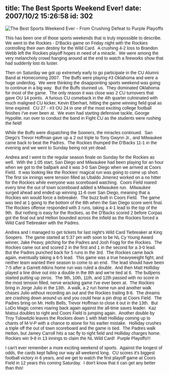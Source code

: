 title: The Best Sports Weekend Ever!
date: 2007/10/2 15:26:58
id: 302
---
![The Best Sports Weekend Ever - From Crushing Defeat to Purple Playoffs](/journal_images/BestSportsWeekendEver.png)

<font face="Arial">This has been one of those sports weekends that is truly impossible to describe.  We went to the Rockies - D'Backs game on Friday night with the Rockies controlling their own destiny for the Wild Card.  A crushing 4-2 loss to Brandon Webb left the Rockies playoff hopes in need of a miracle.  We were among the very melancholy crowd hanging around at the end to watch a fireworks show that had suddenly lost its luster.</font>

<font face="Arial">Then on Saturday we got up extremely early to go participate in the CU Alumni Band at Homecoming 2007.  The Buffs were playing #3 Oklahoma and were a huge underdog.  We were thinking the disappointing sports weekend was going to continue in a big way.  But the Buffs stunned us.  They dominated Oklahoma for most of the game.  The only reason it was close was 2 CU turnovers that gave OU 14 points.  A furious CU comeback in the 4th quarter culminated with much maligned CU kicker, Kevin Eberhart, hitting the game winning field goal as time expired.  CU 27 - #3 OU 24 in one of the most exciting college football finishes I've ever been at.  We even had starting defensive tackle, George Hypolite, run over to conduct the band in Fight CU as the students were rushing the field!</font>

<font face="Arial">While the Buffs were dispatching the Sooners, the miracles continued.  San Diego's Trevor Hoffman gave up a 2 out triple to Tony Gwynn Jr., and Milwaukee came back to beat the Padres.  The Rockies thumped the D'Backs 11-1 in the evening and we went to Sunday being not yet dead.</font>

<font face="Arial">Andrea and I went to the regular season finale on Sunday for the Rockies as well.  With the 1:05 start, San Diego and Milwaukee had been playing for an hour when we got to the ballpark and it was 3-0 San Diego when we arrived at Coors Field.  It was looking like the Rockies' magical run was going to come up short.  The first six innings were tension filled as Ubaldo Jimenez worked on a no hitter for the Rockies while everyone was scoreboard watching.  Coors Field roared every time the out of town scoreboard added a Milwaukee run.  Milwaukee surged ahead and ended up winning 11-6 over San Diego, meaning that a Rockies win would force a tiebreaker.  The buzz built in Coors Field.  The game was tied at 1 going to the bottom of the 8th when the San Diego score went final.  The Rockies offense responded with 3 runs, taking a 4-1 lead to the top of the 9th.  But nothing is easy for the Rockies, as the D'Backs scored 2 before Corpas got the final out and Helton bounded across the infield as the Rockies forced a Wild Card Tiebreaker with the Padres.</font>

<font face="Arial">Andrea and I managed to get tickets for last night's Wild Card Tiebreaker at King Soopers.  The game started at 5:37 pm with soon to be NL Cy Young Award winner, Jake Peavy, pitching for the Padres and Josh Fogg for the Rockies.  The Rockies came out and scored 2 in the first and 1 in the second for a 3-0 lead.  But the Padres punched back for 5 runs in the 3rd.  The Rockies came back again, eventually taking a 6-5 lead.  This game was a true heavyweight fight, and neither team wanted their season to come to an end.  The lead should have been 7-5 after a Garrett Atkins home run was ruled a double.  And then Matt Holliday played a line drive out into a double in the 8th and we're tied at 6.  The bullpens started putting up zeros.  The 9th, 10th, 11th, and 12th passed with no score in the most tension filled, nerve wracking game I've ever been at.  The Rockies bring in Jorge Julio in the 13th.  A walk, a 2 run home run and another walk chases Julio without recording an out and the Rockies trailing 8-6.  The dreams are crashing down around us and you could hear a pin drop at Coors Field.  The Padres bring on Mr. Hells Bells, Trevor Hoffman to close it out in the 13th.  But LoDo Magic comes roaring back again against the all-time saves leader.  Kaz Matsui doubles to right and Coors Field is jumping again.  Another double by Troy Tulowitzki leaves the Rockies down 1 with Matt Holliday coming up to chants of M-V-P with a chance to atone for his earlier mistake.  Holliday crushes a triple off the out of town scoreboard and the game is tied.  The Padres walk Helton, but Jamey Carroll hits a sac fly to right field and Holliday charges home.  Rockies win 9-8 in 13 innings to claim the NL Wild Card!  Purple Playoffs!!! </font>

<font face="Arial">I can't ever remember a more exciting weekend of sports.  Against the longest of odds, the cards kept falling our way all weekend long.  CU scores it's biggest football victory in 6 years, and we get to watch the first playoff game at Coors Field in 12 years this coming Saturday.  I don't know that it can get any better than this!</font>